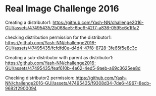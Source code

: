 # Real Image Challenge 2016


Creating a distributor1:
https://github.com/Yash-NN/challenge2016-GUI/assets/47495435/2b068ae5-6bc6-42f7-a836-0595c6e1ffa2


checking distribution permission for the distributor1:
https://github.com/Yash-NN/challenge2016-GUI/assets/47495435/fcfdfd0e-d4d4-47f8-8728-3fe65f5e8c3c

Creating a sub-distributor with parent as distributor1:
https://github.com/Yash-NN/challenge2016-GUI/assets/47495435/feaf610b-4e62-4ed5-9aeb-a69c3625ee8d

Checking distributor2 permission:
https://github.com/Yash-NN/challenge2016-GUI/assets/47495435/f9308d34-7de6-4967-8ecb-9682f2900094
